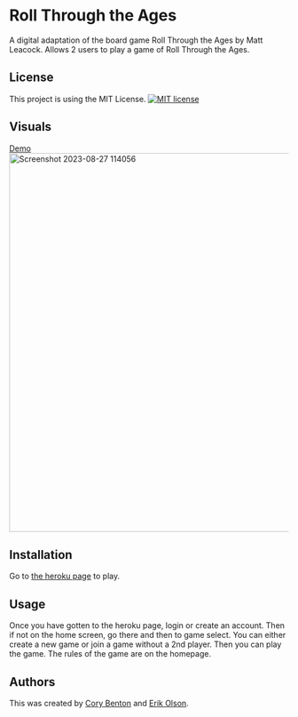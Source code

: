# Roll Through the Ages
A digital adaptation of the board game Roll Through the Ages by Matt Leacock.  Allows 2 users to play a game of Roll Through the Ages.

## License
This project is using the MIT License. [![MIT license](https://img.shields.io/badge/License-MIT-blue.svg)](https://lbesson.mit-license.org/)

## Visuals
[Demo](https://drive.google.com/file/d/18QZKdoOGtbq5g9e5EAE8nSLBN8ZNLk4o/view)
<img width="682" alt="Screenshot 2023-08-27 114056" src="https://github.com/corybenton/roll_through_the_ages/assets/128768293/bc523abf-6498-4119-9953-a38f9b993c94">

## Installation
Go to [the heroku page](https://protected-reaches-31766-0c143902740e.herokuapp.com/) to play.

## Usage
Once you have gotten to the heroku page, login or create an account.  Then if not on the home screen, go there and then to game select.  You can either create a new game or join a game without a 2nd player.  Then you can play the game.  The rules of the game are on the homepage.

## Authors
This was created by [Cory Benton](https://github.com/corybenton) and [Erik Olson](https://github.com/ErikAmerico).

